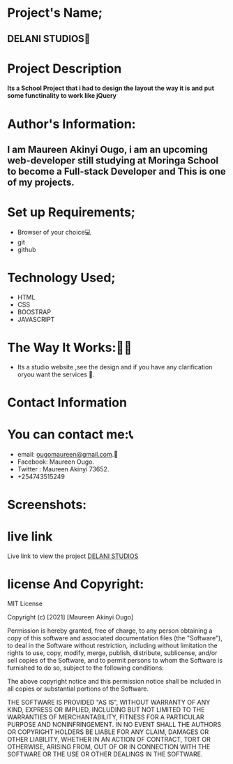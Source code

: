 # Project's Name;
## DELANI STUDIOS🥳
# Project Description
#### Its a School Project that i had to design the layout the way it is and put some functinality to work like jQuery
# Author's Information:
## I am Maureen Akinyi Ougo, i am an upcoming web-developer still studying at Moringa School to become a Full-stack Developer and This is one of my projects.
# Set up Requirements;
* Browser of your choice💻
* git 
* github
# Technology Used;
* HTML
* CSS 
* BOOSTRAP
* JAVASCRIPT
# The Way It Works:🙇‍♀️
* Its a studio website ,see the design and if you have any clarification oryou want the services 🎉.


# Contact Information
# You can contact me:📞
* email: ougomaureen@gmail.com.📩
* Facebook: Maureen Ougo.
* Twitter : Maureen Akinyi 73652.
* +254743515249
# Screenshots:

# live link
Live link to view the project <a href="https://maureen-1998dev.github.io/Delani-Studios/">DELANI STUDIOS</a>
# license And Copyright:
MIT License

Copyright (c) [2021] [Maureen Akinyi Ougo]

Permission is hereby granted, free of charge, to any person obtaining a copy
of this software and associated documentation files (the "Software"), to deal
in the Software without restriction, including without limitation the rights
to use, copy, modify, merge, publish, distribute, sublicense, and/or sell
copies of the Software, and to permit persons to whom the Software is
furnished to do so, subject to the following conditions:

The above copyright notice and this permission notice shall be included in all
copies or substantial portions of the Software.

THE SOFTWARE IS PROVIDED "AS IS", WITHOUT WARRANTY OF ANY KIND, EXPRESS OR
IMPLIED, INCLUDING BUT NOT LIMITED TO THE WARRANTIES OF MERCHANTABILITY,
FITNESS FOR A PARTICULAR PURPOSE AND NONINFRINGEMENT. IN NO EVENT SHALL THE
AUTHORS OR COPYRIGHT HOLDERS BE LIABLE FOR ANY CLAIM, DAMAGES OR OTHER
LIABILITY, WHETHER IN AN ACTION OF CONTRACT, TORT OR OTHERWISE, ARISING FROM,
OUT OF OR IN CONNECTION WITH THE SOFTWARE OR THE USE OR OTHER DEALINGS IN THE
SOFTWARE.